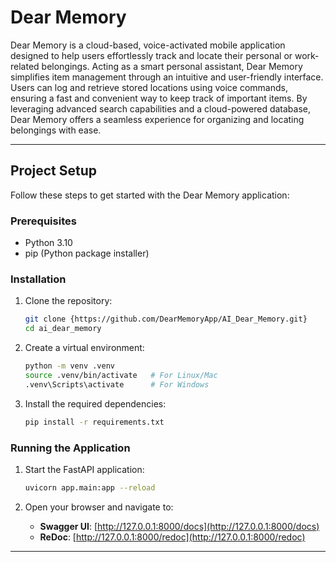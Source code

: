 # Dear Memory

Dear Memory is a cloud-based, voice-activated mobile application designed to help users effortlessly track and locate their personal or work-related belongings. Acting as a smart personal assistant, Dear Memory simplifies item management through an intuitive and user-friendly interface. Users can log and retrieve stored locations using voice commands, ensuring a fast and convenient way to keep track of important items. By leveraging advanced search capabilities and a cloud-powered database, Dear Memory offers a seamless experience for organizing and locating belongings with ease.

---

## Project Setup

Follow these steps to get started with the Dear Memory application:

### Prerequisites

- Python 3.10
- pip (Python package installer)

### Installation

1. Clone the repository:
   ```bash
   git clone {https://github.com/DearMemoryApp/AI_Dear_Memory.git}
   cd ai_dear_memory
   ```

2. Create a virtual environment:
   ```bash
   python -m venv .venv
   source .venv/bin/activate   # For Linux/Mac
   .venv\Scripts\activate      # For Windows
   ```

3. Install the required dependencies:
   ```bash
   pip install -r requirements.txt
   ```

### Running the Application

1. Start the FastAPI application:
   ```bash
   uvicorn app.main:app --reload
   ```

2. Open your browser and navigate to:
   - **Swagger UI**: [http://127.0.0.1:8000/docs](http://127.0.0.1:8000/docs)  
   - **ReDoc**: [http://127.0.0.1:8000/redoc](http://127.0.0.1:8000/redoc)

---
